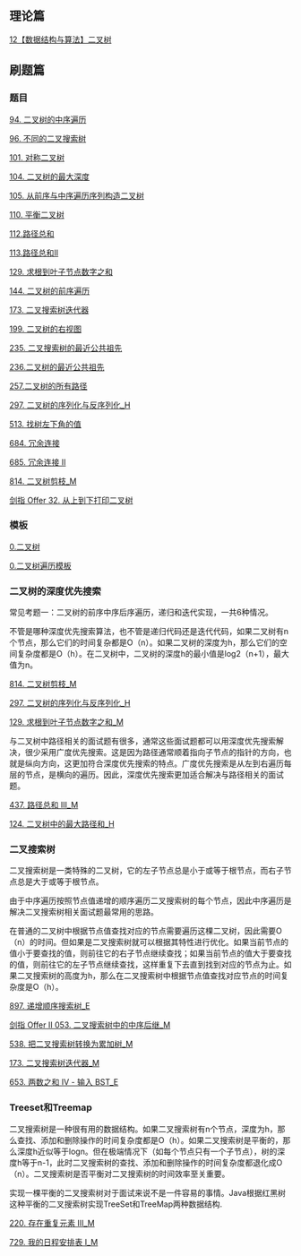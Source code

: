 ## 理论篇

[12【数据结构与算法】二叉树](../原理/12【数据结构与算法】二叉树.md)

## 刷题篇
### 题目

[94. 二叉树的中序遍历](../explain/94.%20二叉树的中序遍历_E.md)

[96. 不同的二叉搜索树](../explain/96.%20不同的二叉搜索树_M.md)

[101. 对称二叉树](../explain/101.%20对称二叉树_E.md)

[104. 二叉树的最大深度](../explain/104.%20二叉树的最大深度_E.md)

[105. 从前序与中序遍历序列构造二叉树](../explain/105.%20从前序与中序遍历序列构造二叉树_M.md)

[110. 平衡二叉树](../explain/110.%20平衡二叉树_E.md)

[112.路径总和](../explain/112.路径总和_E.md)

[113.路径总和II](../explain/113.路径总和II_M.md)

[129. 求根到叶子节点数字之和](../explain/129.%20求根到叶子节点数字之和_M.md)

[144. 二叉树的前序遍历](../explain/144.%20二叉树的前序遍历_M.md)

[173. 二叉搜索树迭代器](../explain/173.%20二叉搜索树迭代器_M.md)

[199. 二叉树的右视图](../explain/199.%20二叉树的右视图_M.md)

[235. 二叉搜索树的最近公共祖先](../explain/235.%20二叉搜索树的最近公共祖先_E.md)

[236.二叉树的最近公共祖先](../explain/236.二叉树的最近公共祖先_M.md)

[257.二叉树的所有路径](../explain/257.二叉树的所有路径_E.md)

[297. 二叉树的序列化与反序列化_H](../explain/297.%20二叉树的序列化与反序列化_H.md)

[513. 找树左下角的值](../explain/513.%20找树左下角的值_M.md)

[684. 冗余连接](../explain/684.%20冗余连接_M.md)

[685. 冗余连接 II](../explain/685.%20冗余连接%20II_H.md)

[814. 二叉树剪枝_M](../explain/814.%20二叉树剪枝_M.md)

[剑指 Offer 32. 从上到下打印二叉树](../explain/剑指%20Offer%2032.%20从上到下打印二叉树_M.md)

### 模板

[0.二叉树](../code/0.二叉树.py)

[0.二叉树遍历模板](../code/0.二叉树遍历模板.py)

### 二叉树的深度优先搜索

常见考题一：二叉树的前序中序后序遍历，递归和迭代实现，一共6种情况。

不管是哪种深度优先搜索算法，也不管是递归代码还是迭代代码，如果二叉树有n个节点，那么它们的时间复杂都是O（n）。如果二叉树的深度为h，那么它们的空间复杂度都是O（h）。在二叉树中，二叉树的深度h的最小值是log2（n+1），最大值为n。

[814. 二叉树剪枝_M](../explain/814.%20二叉树剪枝_M.md)

[297. 二叉树的序列化与反序列化_H](../explain/297.%20二叉树的序列化与反序列化_H.md)

[129. 求根到叶子节点数字之和_M](../explain/129.%20求根到叶子节点数字之和_M.md)

与二叉树中路径相关的面试题有很多，通常这些面试题都可以用深度优先搜索解决，很少采用广度优先搜索。这是因为路径通常顺着指向子节点的指针的方向，也就是纵向方向，这更加符合深度优先搜索的特点。广度优先搜索是从左到右遍历每层的节点，是横向的遍历。因此，深度优先搜索更加适合解决与路径相关的面试题。

[437. 路径总和 III_M](../explain/437.%20路径总和%20III_M.md)

[124. 二叉树中的最大路径和_H](../explain/124.%20二叉树中的最大路径和_H.md)

### 二叉搜索树

二叉搜索树是一类特殊的二叉树，它的左子节点总是小于或等于根节点，而右子节点总是大于或等于根节点。

由于中序遍历按照节点值递增的顺序遍历二叉搜索树的每个节点，因此中序遍历是解决二叉搜索树相关面试题最常用的思路。

在普通的二叉树中根据节点值查找对应的节点需要遍历这棵二叉树，因此需要O（n）的时间。但如果是二叉搜索树就可以根据其特性进行优化。如果当前节点的值小于要查找的值，则前往它的右子节点继续查找；如果当前节点的值大于要查找的值，则前往它的左子节点继续查找，这样重复下去直到找到对应的节点为止。如果二叉搜索树的高度为h，那么在二叉搜索树中根据节点值查找对应节点的时间复杂度是O（h）。

[897. 递增顺序搜索树_E](../explain/897.%20递增顺序搜索树_E.md)

[剑指 Offer II 053. 二叉搜索树中的中序后继_M](../explain/剑指%20Offer%20II%20053.%20二叉搜索树中的中序后继_M.md)

[538. 把二叉搜索树转换为累加树_M](../explain/538.%20把二叉搜索树转换为累加树_M.md)

[173. 二叉搜索树迭代器_M](../explain/173.%20二叉搜索树迭代器_M.md)

[653. 两数之和 IV - 输入 BST_E](../explain/653.%20两数之和%20IV%20-%20输入%20BST_E.md)


### Treeset和Treemap

二叉搜索树是一种很有用的数据结构。如果二叉搜索树有n个节点，深度为h，那么查找、添加和删除操作的时间复杂度都是O（h）。如果二叉搜索树是平衡的，那么深度h近似等于logn。但在极端情况下（如每个节点只有一个子节点），树的深度h等于n-1，此时二叉搜索树的查找、添加和删除操作的时间复杂度都退化成O（n）。二叉搜索树是否平衡对二叉搜索树的时间效率至关重要。

实现一棵平衡的二叉搜索树对于面试来说不是一件容易的事情。Java根据红黑树这种平衡的二叉搜索树实现TreeSet和TreeMap两种数据结构.

[220. 存在重复元素 III_M](../explain/220.%20存在重复元素%20III_M.md)

[729. 我的日程安排表 I_M](../explain/729.%20我的日程安排表%20I_M.md)






